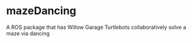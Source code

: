 # mazeDancing
A ROS package that has Willow Garage Turtlebots collaboratively solve a maze via dancing
